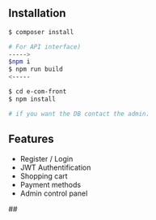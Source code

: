 ## Installation

```bash
$ composer install

# For API interface)
----->
$npm i
$ npm run build
<-----

$ cd e-com-front
$ npm install

# if you want the DB contact the admin.
```
##

## Features

<ul>
  <li>Register / Login</li>
  <li>JWT Authentification</li>
  <li>Shopping cart</li>
  <li>Payment methods</li>
  <li>Admin control panel</li>
</ul>
##
